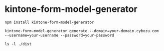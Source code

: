 # kintone-form-model-generator

```
npm install kintone-form-model-generator

kintone-form-model-generator generate --domain=your-domain.cybozu.com --username=your-username --password=your-password

ls -l ./dist
```
